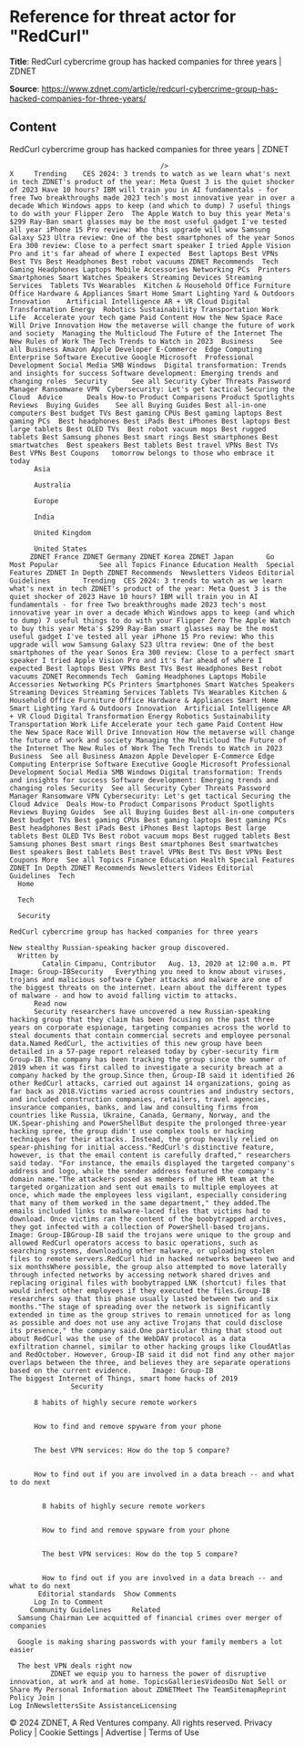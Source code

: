 # Reference for threat actor for "RedCurl"

**Title**: RedCurl cybercrime group has hacked companies for three years | ZDNET

**Source**: https://www.zdnet.com/article/redcurl-cybercrime-group-has-hacked-companies-for-three-years/

## Content




RedCurl cybercrime group has hacked companies for three years | ZDNET


                                         />                                                                                                                                                                                                     X     Trending    CES 2024: 3 trends to watch as we learn what's next in tech ZDNET's product of the year: Meta Quest 3 is the quiet shocker of 2023 Have 10 hours? IBM will train you in AI fundamentals - for free Two breakthroughs made 2023 tech's most innovative year in over a decade Which Windows apps to keep (and which to dump) 7 useful things to do with your Flipper Zero  The Apple Watch to buy this year Meta's $299 Ray-Ban smart glasses may be the most useful gadget I've tested all year iPhone 15 Pro review: Who this upgrade will wow Samsung Galaxy S23 Ultra review: One of the best smartphones of the year Sonos Era 300 review: Close to a perfect smart speaker I tried Apple Vision Pro and it's far ahead of where I expected  Best laptops Best VPNs Best TVs Best Headphones Best robot vacuums ZDNET Recommends  Tech    Gaming Headphones Laptops Mobile Accessories Networking PCs  Printers Smartphones Smart Watches Speakers Streaming Devices Streaming Services  Tablets TVs Wearables  Kitchen & Household Office Furniture Office Hardware & Appliances Smart Home Smart Lighting Yard & Outdoors  Innovation    Artificial Intelligence AR + VR Cloud Digital Transformation Energy  Robotics Sustainability Transportation Work Life  Accelerate your tech game Paid Content How the New Space Race Will Drive Innovation How the metaverse will change the future of work and society  Managing the Multicloud The Future of the Internet The New Rules of Work The Tech Trends to Watch in 2023  Business    See all Business Amazon Apple Developer E-Commerce  Edge Computing Enterprise Software Executive Google Microsoft  Professional Development Social Media SMB Windows  Digital transformation: Trends and insights for success Software development: Emerging trends and changing roles  Security      See all Security Cyber Threats Password Manager Ransomware VPN  Cybersecurity: Let's get tactical Securing the Cloud  Advice      Deals How-to Product Comparisons Product Spotlights Reviews  Buying Guides    See all Buying Guides Best all-in-one computers Best budget TVs Best gaming CPUs Best gaming laptops Best gaming PCs  Best headphones Best iPads Best iPhones Best laptops Best large tablets Best OLED TVs  Best robot vacuum mops Best rugged tablets Best Samsung phones Best smart rings Best smartphones Best smartwatches  Best speakers Best tablets Best travel VPNs Best TVs Best VPNs Best Coupons   tomorrow belongs to those who embrace it today       
          Asia
        
          Australia
        
          Europe
        
          India
        
          United Kingdom
        
          United States
         ZDNET France ZDNET Germany ZDNET Korea ZDNET Japan        Go  Most Popular          See all Topics Finance Education Health  Special Features ZDNET In Depth ZDNET Recommends  Newsletters Videos Editorial Guidelines        Trending  CES 2024: 3 trends to watch as we learn what's next in tech ZDNET's product of the year: Meta Quest 3 is the quiet shocker of 2023 Have 10 hours? IBM will train you in AI fundamentals - for free Two breakthroughs made 2023 tech's most innovative year in over a decade Which Windows apps to keep (and which to dump) 7 useful things to do with your Flipper Zero The Apple Watch to buy this year Meta's $299 Ray-Ban smart glasses may be the most useful gadget I've tested all year iPhone 15 Pro review: Who this upgrade will wow Samsung Galaxy S23 Ultra review: One of the best smartphones of the year Sonos Era 300 review: Close to a perfect smart speaker I tried Apple Vision Pro and it's far ahead of where I expected Best laptops Best VPNs Best TVs Best Headphones Best robot vacuums ZDNET Recommends Tech  Gaming Headphones Laptops Mobile Accessories Networking PCs Printers Smartphones Smart Watches Speakers Streaming Devices Streaming Services Tablets TVs Wearables Kitchen & Household Office Furniture Office Hardware & Appliances Smart Home Smart Lighting Yard & Outdoors Innovation  Artificial Intelligence AR + VR Cloud Digital Transformation Energy Robotics Sustainability Transportation Work Life Accelerate your tech game Paid Content How the New Space Race Will Drive Innovation How the metaverse will change the future of work and society Managing the Multicloud The Future of the Internet The New Rules of Work The Tech Trends to Watch in 2023 Business  See all Business Amazon Apple Developer E-Commerce Edge Computing Enterprise Software Executive Google Microsoft Professional Development Social Media SMB Windows Digital transformation: Trends and insights for success Software development: Emerging trends and changing roles Security  See all Security Cyber Threats Password Manager Ransomware VPN Cybersecurity: Let's get tactical Securing the Cloud Advice  Deals How-to Product Comparisons Product Spotlights Reviews Buying Guides  See all Buying Guides Best all-in-one computers Best budget TVs Best gaming CPUs Best gaming laptops Best gaming PCs Best headphones Best iPads Best iPhones Best laptops Best large tablets Best OLED TVs Best robot vacuum mops Best rugged tablets Best Samsung phones Best smart rings Best smartphones Best smartwatches Best speakers Best tablets Best travel VPNs Best TVs Best VPNs Best Coupons More  See all Topics Finance Education Health Special Features ZDNET In Depth ZDNET Recommends Newsletters Videos Editorial Guidelines  Tech     
      Home
    
      Tech
    
      Security
      
    RedCurl cybercrime group has hacked companies for three years
   
    New stealthy Russian-speaking hacker group discovered.
      Written by 
            Catalin Cimpanu, Contributor   Aug. 13, 2020 at 12:00 a.m. PT                           Image: Group-IBSecurity   Everything you need to know about viruses, trojans and malicious software Cyber attacks and malware are one of the biggest threats on the internet. Learn about the different types of malware - and how to avoid falling victim to attacks. 
          Read now
          Security researchers have uncovered a new Russian-speaking hacking group that they claim has been focusing on the past three years on corporate espionage, targeting companies across the world to steal documents that contain commercial secrets and employee personal data.Named RedCurl, the activities of this new group have been detailed in a 57-page report released today by cyber-security firm Group-IB.The company has been tracking the group since the summer of 2019 when it was first called to investigate a security breach at a company hacked by the group.Since then, Group-IB said it identified 26 other RedCurl attacks, carried out against 14 organizations, going as far back as 2018.Victims varied across countries and industry sectors, and included construction companies, retailers, travel agencies, insurance companies, banks, and law and consulting firms from countries like Russia, Ukraine, Canada, Germany, Norway, and the UK.Spear-phishing and PowerShellBut despite the prolonged three-year hacking spree, the group didn't use complex tools or hacking techniques for their attacks. Instead, the group heavily relied on spear-phishing for initial access."RedCurl's distinctive feature, however, is that the email content is carefully drafted," researchers said today. "For instance, the emails displayed the targeted company's address and logo, while the sender address featured the company's domain name."The attackers posed as members of the HR team at the targeted organization and sent out emails to multiple employees at once, which made the employees less vigilant, especially considering that many of them worked in the same department," they added.The emails included links to malware-laced files that victims had to download. Once victims ran the content of the boobytrapped archives, they got infected with a collection of PowerShell-based trojans.     Image: Group-IBGroup-IB said the trojans were unique to the group and allowed RedCurl operators access to basic operations, such as searching systems, downloading other malware, or uploading stolen files to remote servers.RedCurl hid in hacked networks between two and six monthsWhere possible, the group also attempted to move laterally through infected networks by accessing network shared drives and replacing original files with boobytrapped LNK (shortcut) files that would infect other employees if they executed the files.Group-IB researchers say that this phase usually lasted between two and six months."The stage of spreading over the network is significantly extended in time as the group strives to remain unnoticed for as long as possible and does not use any active Trojans that could disclose its presence," the company said.One particular thing that stood out about RedCurl was the use of the WebDAV protocol as a data exfiltration channel, similar to other hacking groups like CloudAtlas and RedOctober. However, Group-IB said it did not find any other major overlaps between the three, and believes they are separate operations based on the current evidence.     Image: Group-IB
    The biggest Internet of Things, smart home hacks of 2019
                   Security    

          8 habits of highly secure remote workers
         

          How to find and remove spyware from your phone
         

          The best VPN services: How do the top 5 compare?
         

          How to find out if you are involved in a data breach -- and what to do next
            

            8 habits of highly secure remote workers
           

            How to find and remove spyware from your phone
           

            The best VPN services: How do the top 5 compare?
           

            How to find out if you are involved in a data breach -- and what to do next
           Editorial standards  Show Comments  
          Log In to Comment
         Community Guidelines     Related   
      Samsung Chairman Lee acquitted of financial crimes over merger of companies
      
      Google is making sharing passwords with your family members a lot easier
      
      The best VPN deals right now
              ZDNET we equip you to harness the power of disruptive innovation, at work and at home. TopicsGalleriesVideosDo Not Sell or Share My Personal Information about ZDNETMeet The TeamSitemapReprint Policy Join |
    Log InNewslettersSite AssistanceLicensing     
  © 2024 ZDNET, A Red Ventures company. All rights reserved.
 Privacy Policy |
  Cookie Settings |
  Advertise |
  Terms of Use 


